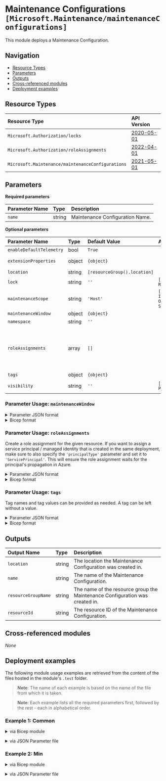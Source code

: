 # Maintenance Configurations `[Microsoft.Maintenance/maintenanceConfigurations]`

This module deploys a Maintenance Configuration.

## Navigation

- [Resource Types](#Resource-Types)
- [Parameters](#Parameters)
- [Outputs](#Outputs)
- [Cross-referenced modules](#Cross-referenced-modules)
- [Deployment examples](#Deployment-examples)

## Resource Types

| Resource Type | API Version |
| :-- | :-- |
| `Microsoft.Authorization/locks` | [2020-05-01](https://learn.microsoft.com/en-us/azure/templates/Microsoft.Authorization/2020-05-01/locks) |
| `Microsoft.Authorization/roleAssignments` | [2022-04-01](https://learn.microsoft.com/en-us/azure/templates/Microsoft.Authorization/2022-04-01/roleAssignments) |
| `Microsoft.Maintenance/maintenanceConfigurations` | [2021-05-01](https://learn.microsoft.com/en-us/azure/templates/Microsoft.Maintenance/2021-05-01/maintenanceConfigurations) |

## Parameters

**Required parameters**

| Parameter Name | Type | Description |
| :-- | :-- | :-- |
| `name` | string | Maintenance Configuration Name. |

**Optional parameters**

| Parameter Name | Type | Default Value | Allowed Values | Description |
| :-- | :-- | :-- | :-- | :-- |
| `enableDefaultTelemetry` | bool | `True` |  | Enable telemetry via a Globally Unique Identifier (GUID). |
| `extensionProperties` | object | `{object}` |  | Gets or sets extensionProperties of the maintenanceConfiguration. |
| `location` | string | `[resourceGroup().location]` |  | Location for all Resources. |
| `lock` | string | `''` | `['', CanNotDelete, ReadOnly]` | Specify the type of lock. |
| `maintenanceScope` | string | `'Host'` | `[Extension, Host, InGuestPatch, OSImage, SQLDB, SQLManagedInstance]` | Gets or sets maintenanceScope of the configuration. |
| `maintenanceWindow` | object | `{object}` |  | Definition of a MaintenanceWindow. |
| `namespace` | string | `''` |  | Gets or sets namespace of the resource. |
| `roleAssignments` | array | `[]` |  | Array of role assignment objects that contain the 'roleDefinitionIdOrName' and 'principalId' to define RBAC role assignments on this resource. In the roleDefinitionIdOrName attribute, you can provide either the display name of the role definition, or its fully qualified ID in the following format: '/providers/Microsoft.Authorization/roleDefinitions/c2f4ef07-c644-48eb-af81-4b1b4947fb11'. |
| `tags` | object | `{object}` |  | Gets or sets tags of the resource. |
| `visibility` | string | `''` | `['', Custom, Public]` | Gets or sets the visibility of the configuration. The default value is 'Custom'. |


### Parameter Usage: `maintenanceWindow`

<details>

<summary>Parameter JSON format</summary>

```JSON
"maintenanceWindow": {
    "value": {
        "duration": "05:00",
        "expirationDateTime": "9999-12-31 23:59:59",
        "recurEvery": "Day",
        "startDateTime": "2022-12-31 13:00",
        "timeZone": "W. Europe Standard Time"
    }
}
```

</details>

<details>

<summary>Bicep format</summary>

```bicep
maintenanceWindow: {
    duration: '05:00'
    expirationDateTime: '9999-12-31 23:59:59'
    recurEvery: 'Day'
    startDateTime: '2022-12-31 13:00'
    timeZone: 'W. Europe Standard Time'
}
```

</details>

### Parameter Usage: `roleAssignments`

Create a role assignment for the given resource. If you want to assign a service principal / managed identity that is created in the same deployment, make sure to also specify the `'principalType'` parameter and set it to `'ServicePrincipal'`. This will ensure the role assignment waits for the principal's propagation in Azure.

<details>

<summary>Parameter JSON format</summary>

```json
"roleAssignments": {
    "value": [
        {
            "roleDefinitionIdOrName": "Reader",
            "description": "Reader Role Assignment",
            "principalIds": [
                "12345678-1234-1234-1234-123456789012", // object 1
                "78945612-1234-1234-1234-123456789012" // object 2
            ]
        },
        {
            "roleDefinitionIdOrName": "/providers/Microsoft.Authorization/roleDefinitions/c2f4ef07-c644-48eb-af81-4b1b4947fb11",
            "principalIds": [
                "12345678-1234-1234-1234-123456789012" // object 1
            ],
            "principalType": "ServicePrincipal"
        }
    ]
}
```

</details>

<details>

<summary>Bicep format</summary>

```bicep
roleAssignments: [
    {
        roleDefinitionIdOrName: 'Reader'
        description: 'Reader Role Assignment'
        principalIds: [
            '12345678-1234-1234-1234-123456789012' // object 1
            '78945612-1234-1234-1234-123456789012' // object 2
        ]
    }
    {
        roleDefinitionIdOrName: '/providers/Microsoft.Authorization/roleDefinitions/c2f4ef07-c644-48eb-af81-4b1b4947fb11'
        principalIds: [
            '12345678-1234-1234-1234-123456789012' // object 1
        ]
        principalType: 'ServicePrincipal'
    }
]
```

</details>
<p>

### Parameter Usage: `tags`

Tag names and tag values can be provided as needed. A tag can be left without a value.

<details>

<summary>Parameter JSON format</summary>

```json
"tags": {
    "value": {
        "Environment": "Non-Prod",
        "Contact": "test.user@testcompany.com",
        "PurchaseOrder": "1234",
        "CostCenter": "7890",
        "ServiceName": "DeploymentValidation",
        "Role": "DeploymentValidation"
    }
}
```

</details>

<details>

<summary>Bicep format</summary>

```bicep
tags: {
    Environment: 'Non-Prod'
    Contact: 'test.user@testcompany.com'
    PurchaseOrder: '1234'
    CostCenter: '7890'
    ServiceName: 'DeploymentValidation'
    Role: 'DeploymentValidation'
}
```

</details>
<p>

## Outputs

| Output Name | Type | Description |
| :-- | :-- | :-- |
| `location` | string | The location the Maintenance Configuration was created in. |
| `name` | string | The name of the Maintenance Configuration. |
| `resourceGroupName` | string | The name of the resource group the Maintenance Configuration was created in. |
| `resourceId` | string | The resource ID of the Maintenance Configuration. |

## Cross-referenced modules

_None_

## Deployment examples

The following module usage examples are retrieved from the content of the files hosted in the module's `.test` folder.
   >**Note**: The name of each example is based on the name of the file from which it is taken.

   >**Note**: Each example lists all the required parameters first, followed by the rest - each in alphabetical order.

<h3>Example 1: Common</h3>

<details>

<summary>via Bicep module</summary>

```bicep
module maintenanceConfigurations './Microsoft.Maintenance/maintenanceConfigurations/deploy.bicep' = {
  name: '${uniqueString(deployment().name, location)}-test-mmccom'
  params: {
    // Required parameters
    name: '<<namePrefix>>mmccom001'
    // Non-required parameters
    enableDefaultTelemetry: '<enableDefaultTelemetry>'
    extensionProperties: {}
    lock: 'CanNotDelete'
    maintenanceWindow: {
      duration: '05:00'
      expirationDateTime: '9999-12-31 23:59:59'
      recurEvery: 'Day'
      startDateTime: '2022-12-31 13:00'
      timeZone: 'W. Europe Standard Time'
    }
    namespace: 'mmccomns'
    roleAssignments: [
      {
        principalIds: [
          '<managedIdentityPrincipalId>'
        ]
        principalType: 'ServicePrincipal'
        roleDefinitionIdOrName: 'Reader'
      }
    ]
    tags: {
      Environment: 'Non-Prod'
      Role: 'DeploymentValidation'
    }
    visibility: 'Custom'
  }
}
```

</details>
<p>

<details>

<summary>via JSON Parameter file</summary>

```json
{
  "$schema": "https://schema.management.azure.com/schemas/2019-04-01/deploymentParameters.json#",
  "contentVersion": "1.0.0.0",
  "parameters": {
    // Required parameters
    "name": {
      "value": "<<namePrefix>>mmccom001"
    },
    // Non-required parameters
    "enableDefaultTelemetry": {
      "value": "<enableDefaultTelemetry>"
    },
    "extensionProperties": {
      "value": {}
    },
    "lock": {
      "value": "CanNotDelete"
    },
    "maintenanceWindow": {
      "value": {
        "duration": "05:00",
        "expirationDateTime": "9999-12-31 23:59:59",
        "recurEvery": "Day",
        "startDateTime": "2022-12-31 13:00",
        "timeZone": "W. Europe Standard Time"
      }
    },
    "namespace": {
      "value": "mmccomns"
    },
    "roleAssignments": {
      "value": [
        {
          "principalIds": [
            "<managedIdentityPrincipalId>"
          ],
          "principalType": "ServicePrincipal",
          "roleDefinitionIdOrName": "Reader"
        }
      ]
    },
    "tags": {
      "value": {
        "Environment": "Non-Prod",
        "Role": "DeploymentValidation"
      }
    },
    "visibility": {
      "value": "Custom"
    }
  }
}
```

</details>
<p>

<h3>Example 2: Min</h3>

<details>

<summary>via Bicep module</summary>

```bicep
module maintenanceConfigurations './Microsoft.Maintenance/maintenanceConfigurations/deploy.bicep' = {
  name: '${uniqueString(deployment().name, location)}-test-mmcmin'
  params: {
    // Required parameters
    name: '<<namePrefix>>mmcmin001'
    // Non-required parameters
    enableDefaultTelemetry: '<enableDefaultTelemetry>'
  }
}
```

</details>
<p>

<details>

<summary>via JSON Parameter file</summary>

```json
{
  "$schema": "https://schema.management.azure.com/schemas/2019-04-01/deploymentParameters.json#",
  "contentVersion": "1.0.0.0",
  "parameters": {
    // Required parameters
    "name": {
      "value": "<<namePrefix>>mmcmin001"
    },
    // Non-required parameters
    "enableDefaultTelemetry": {
      "value": "<enableDefaultTelemetry>"
    }
  }
}
```

</details>
<p>
